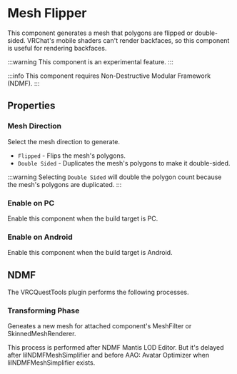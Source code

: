# Mesh Flipper

This component generates a mesh that polygons are flipped or double-sided.
VRChat's mobile shaders can't render backfaces, so this component is useful for rendering backfaces.

:::warning
This component is an experimental feature.
:::

:::info
This component requires Non-Destructive Modular Framework (NDMF).
:::

## Properties

### Mesh Direction

Select the mesh direction to generate.

- `Flipped` - Flips the mesh's polygons.
- `Double Sided` - Duplicates the mesh's polygons to make it double-sided.

:::warning
Selecting `Double Sided` will double the polygon count because the mesh's polygons are duplicated.
:::

### Enable on PC

Enable this component when the build target is PC.

### Enable on Android

Enable this component when the build target is Android.

## NDMF

The VRCQuestTools plugin performs the following processes.

### Transforming Phase

Geneates a new mesh for attached component's MeshFilter or SkinnedMeshRenderer.

This process is performed after NDMF Mantis LOD Editor.
But it's delayed after lilNDMFMeshSimplifier and before AAO: Avatar Optimizer when lilNDMFMeshSimplifier exists.
